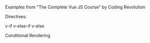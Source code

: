 Examples from "The Complete Vue JS Course" by Coding Revolution

Directives:

v-if
v-else-if
v-else

Conditional Rendering